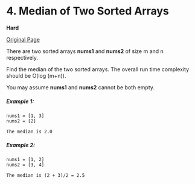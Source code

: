 # 4. Median of Two Sorted Arrays

**Hard**

[Original Page](https://leetcode.com/problems/median-of-two-sorted-arrays/)

There are two sorted arrays **nums1** and **nums2** of size m and n respectively.

Find the median of the two sorted arrays. The overall run time complexity should be O(log (m+n)).

You may assume **nums1** and **nums2** cannot be both empty.

##### Example 1:
```
nums1 = [1, 3]
nums2 = [2]

The median is 2.0
```

##### Example 2: 
```
nums1 = [1, 2]
nums2 = [3, 4]

The median is (2 + 3)/2 = 2.5
```
